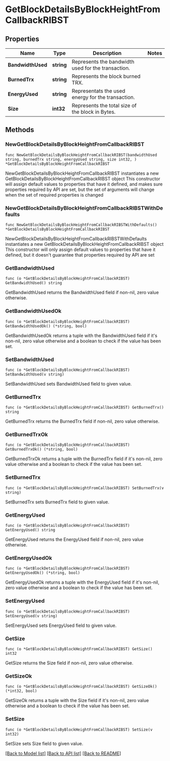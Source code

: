 # GetBlockDetailsByBlockHeightFromCallbackRIBST

## Properties

Name | Type | Description | Notes
------------ | ------------- | ------------- | -------------
**BandwidthUsed** | **string** | Represents the bandwidth used for the transaction. | 
**BurnedTrx** | **string** | Represents the block burned TRX. | 
**EnergyUsed** | **string** | Representats the used energy for the transaction. | 
**Size** | **int32** | Represents the total size of the block in Bytes. | 

## Methods

### NewGetBlockDetailsByBlockHeightFromCallbackRIBST

`func NewGetBlockDetailsByBlockHeightFromCallbackRIBST(bandwidthUsed string, burnedTrx string, energyUsed string, size int32, ) *GetBlockDetailsByBlockHeightFromCallbackRIBST`

NewGetBlockDetailsByBlockHeightFromCallbackRIBST instantiates a new GetBlockDetailsByBlockHeightFromCallbackRIBST object
This constructor will assign default values to properties that have it defined,
and makes sure properties required by API are set, but the set of arguments
will change when the set of required properties is changed

### NewGetBlockDetailsByBlockHeightFromCallbackRIBSTWithDefaults

`func NewGetBlockDetailsByBlockHeightFromCallbackRIBSTWithDefaults() *GetBlockDetailsByBlockHeightFromCallbackRIBST`

NewGetBlockDetailsByBlockHeightFromCallbackRIBSTWithDefaults instantiates a new GetBlockDetailsByBlockHeightFromCallbackRIBST object
This constructor will only assign default values to properties that have it defined,
but it doesn't guarantee that properties required by API are set

### GetBandwidthUsed

`func (o *GetBlockDetailsByBlockHeightFromCallbackRIBST) GetBandwidthUsed() string`

GetBandwidthUsed returns the BandwidthUsed field if non-nil, zero value otherwise.

### GetBandwidthUsedOk

`func (o *GetBlockDetailsByBlockHeightFromCallbackRIBST) GetBandwidthUsedOk() (*string, bool)`

GetBandwidthUsedOk returns a tuple with the BandwidthUsed field if it's non-nil, zero value otherwise
and a boolean to check if the value has been set.

### SetBandwidthUsed

`func (o *GetBlockDetailsByBlockHeightFromCallbackRIBST) SetBandwidthUsed(v string)`

SetBandwidthUsed sets BandwidthUsed field to given value.


### GetBurnedTrx

`func (o *GetBlockDetailsByBlockHeightFromCallbackRIBST) GetBurnedTrx() string`

GetBurnedTrx returns the BurnedTrx field if non-nil, zero value otherwise.

### GetBurnedTrxOk

`func (o *GetBlockDetailsByBlockHeightFromCallbackRIBST) GetBurnedTrxOk() (*string, bool)`

GetBurnedTrxOk returns a tuple with the BurnedTrx field if it's non-nil, zero value otherwise
and a boolean to check if the value has been set.

### SetBurnedTrx

`func (o *GetBlockDetailsByBlockHeightFromCallbackRIBST) SetBurnedTrx(v string)`

SetBurnedTrx sets BurnedTrx field to given value.


### GetEnergyUsed

`func (o *GetBlockDetailsByBlockHeightFromCallbackRIBST) GetEnergyUsed() string`

GetEnergyUsed returns the EnergyUsed field if non-nil, zero value otherwise.

### GetEnergyUsedOk

`func (o *GetBlockDetailsByBlockHeightFromCallbackRIBST) GetEnergyUsedOk() (*string, bool)`

GetEnergyUsedOk returns a tuple with the EnergyUsed field if it's non-nil, zero value otherwise
and a boolean to check if the value has been set.

### SetEnergyUsed

`func (o *GetBlockDetailsByBlockHeightFromCallbackRIBST) SetEnergyUsed(v string)`

SetEnergyUsed sets EnergyUsed field to given value.


### GetSize

`func (o *GetBlockDetailsByBlockHeightFromCallbackRIBST) GetSize() int32`

GetSize returns the Size field if non-nil, zero value otherwise.

### GetSizeOk

`func (o *GetBlockDetailsByBlockHeightFromCallbackRIBST) GetSizeOk() (*int32, bool)`

GetSizeOk returns a tuple with the Size field if it's non-nil, zero value otherwise
and a boolean to check if the value has been set.

### SetSize

`func (o *GetBlockDetailsByBlockHeightFromCallbackRIBST) SetSize(v int32)`

SetSize sets Size field to given value.



[[Back to Model list]](../README.md#documentation-for-models) [[Back to API list]](../README.md#documentation-for-api-endpoints) [[Back to README]](../README.md)


